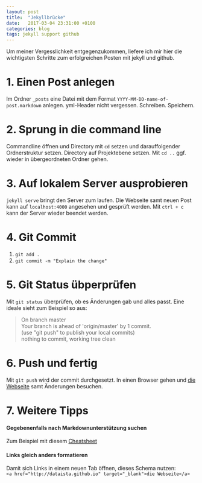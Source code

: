 ```yaml
---
layout: post
title:  "Jekyllbrücke"
date:   2017-03-04 23:31:00 +0100
categories: blog
tags: jekyll support github
---
```

Um meiner Vergesslichkeit entgegenzukommen, liefere ich mir hier die wichtigsten Schritte zum erfolgreichen Posten mit jekyll und github.

# 1. Einen Post anlegen

Im Ordner `_posts` eine Datei mit dem Format `YYYY-MM-DD-name-of-post.markdown` anlegen.
yml-Header nicht vergessen.
Schreiben. Speichern.

# 2. Sprung in die command line

Commandline öffnen und Directory mit `cd` setzen und darauffolgender Ordnerstruktur setzen.
Directory auf Projektebene setzen.
Mit `cd ..` ggf. wieder in übergeordneten Ordner gehen.

# 3. Auf lokalem Server ausprobieren

`jekyll serve` bringt den Server zum laufen.
Die Webseite samt neuen Post kann auf `localhost:4000` angesehen und gesprüft werden.
Mit `ctrl + c` kann der Server wieder beendet werden.

# 4. Git Commit

1. `git add .`
2. `git commit -m "Explain the change"`

# 5. Git Status übperprüfen

Mit `git status` überprüfen, ob es Änderungen gab und alles passt.
Eine ideale sieht zum Beispiel so aus:
>On branch master  
>Your branch is ahead of 'origin/master' by 1 commit.  
>  (use "git push" to publish your local commits)  
>nothing to commit, working tree clean  

# 6. Push und fertig

Mit `git push` wird der commit durchgesetzt.
In einen Browser gehen und <a href="http://dataista.github.io" target="_blank">die Webseite</a> samt Änderungen besuchen.

# 7. Weitere Tipps

####  Gegebenenfalls nach Markdownunterstützung suchen
Zum Beispiel mit diesem <a href="https://github.com/adam-p/markdown-here/wiki/Markdown-Cheatsheet" target="_blank">Cheatsheet</a>

#### Links gleich anders formatieren
Damit sich Links in einem neuen Tab öffnen, dieses Schema nutzen:  
`<a href="http://dataista.github.io" target="_blank">die Webseite</a>`
